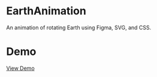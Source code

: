 # EarthAnimation
An animation of rotating Earth using Figma, SVG, and CSS.

# Demo
[View Demo](https://tianyoudai.github.io/EarthAnimation/index.html)



